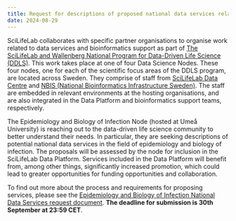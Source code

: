 ```yaml
---
title: Request for descriptions of proposed national data services related to Epidemiology and Biology of Infection
date: 2024-08-29
---
```


SciLifeLab collaborates with specific partner organisations to organise work related to data services and bioinformatics support as part of [The SciLifeLab and Wallenberg National Program for Data-Driven Life Science (DDLS)](https://www.scilifelab.se/data-driven/). This work takes place at one of four Data Science Nodes. These four nodes, one for each of the scientific focus areas of the DDLS program, are located across Sweden. They comprise of staff from [SciLifeLab Data Centre](https://www.scilifelab.se/data/) and [NBIS (National Bioinformatics Infrastructure Sweden)](https://nbis.se/). The staff are embedded in relevant environments at the hosting organisations, and are also integrated in the Data Platform and bioinformatics support teams, respectively.

The Epidemiology and Biology of Infection Node (hosted at Umeå University) is reaching out to the data-driven life science community to better understand their needs. In particular, they are seeking descriptions of potential national data services in the field of epidemiology and biology of infection. The proposals will be assessed by the node for inclusion in the SciLifeLab Data Platform. Services included in the Data Platform will benefit from, among other things, significantly increased promotion, which could lead to greater opportunities for funding opportunities and collaboration.

To find out more about the process and requirements for proposing services, please see the [Epidemiology and Biology of Infection National Data Services request document](/service_requests/DDLS-EBI-request-for-descriptions-of-services_2024.pdf). **The deadline for submission is 30th September at 23:59 CET**.
